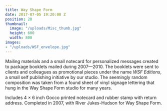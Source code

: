 ```yaml
---
title: Way Shape Form
date: 2017-07-05 19:20:00 Z
position: 20
thumbnail:
  image: "/uploads/Misc_thumb.jpg"
  height: 600
  width: 800
images:
- "/uploads/WSF_envelope.jpg"
---
```


Mailing materials and a small notecard for personalized messages created to package booklets mailed during 2007—2010. The booklets were sent to clients and colleagues as promotional pieces under the name *WSF Editions*, a small self publishing initiative by our studio. The seemingly random composition was taken from a found sheet of vinyl signage lettering that hung in the Way Shape Form studio for many years.

Includes 4 × 6 inch Gocco printed notecard and rubber stamp with return address. Completed in 2007, with River Jukes-Hudson for Way Shape Form.
